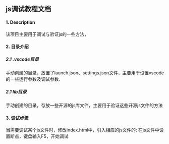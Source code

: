 ## js调试教程文档

#### 1. Description

该项目主要用于调试与验证js的一些方法，


#### 2. 目录介绍

##### 2.1 .vscode目录
手动创建的目录，放置了launch.json、settings.json文件，主要用于设置vscode的一些运行参数及调试参数.

##### 2.1 lib目录

手动创建的目录，存放一些开源的js库文件，主要用于验证这些开源js文件的方法



#### 3. 调试步骤

当需要调试某个js文件时，修改index.html中，引入相应的js文件的;
在js文件中设置断点，键盘输入F5，开始调试

